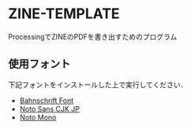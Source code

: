 # ZINE-TEMPLATE

ProcessingでZINEのPDFを書き出すためのプログラム

## 使用フォント

下記フォントをインストールした上で実行してください．

- [Bahnschrift Font](https://freefontsfamily.com/bahnschrift-font-free-download/)
- [Noto Sans CJK JP](https://www.google.com/get/noto/)
- [Noto Mono](https://www.google.com/get/noto/)
